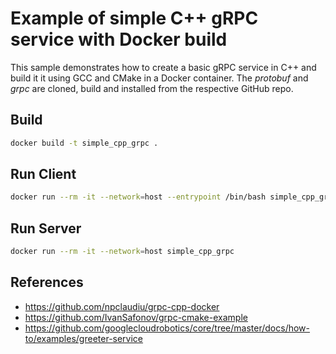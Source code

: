 # Example of simple C++ gRPC service with Docker build

This sample demonstrates how to create a basic gRPC service in C++ and build it
it using GCC and CMake in a Docker container. The *protobuf* and *grpc* are 
cloned, build and installed from the respective GitHub repo.

## Build

```sh
docker build -t simple_cpp_grpc .
```

## Run Client

```sh
docker run --rm -it --network=host --entrypoint /bin/bash simple_cpp_grpc start_client.sh
```

## Run Server

```sh
docker run --rm -it --network=host simple_cpp_grpc
```

## References

* https://github.com/npclaudiu/grpc-cpp-docker
* https://github.com/IvanSafonov/grpc-cmake-example
* https://github.com/googlecloudrobotics/core/tree/master/docs/how-to/examples/greeter-service
